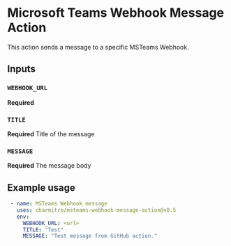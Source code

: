 # Microsoft Teams Webhook Message Action

This action sends a message to a specific MSTeams Webhook.

## Inputs

### `WEBHOOK_URL`
**Required** 

### `TITLE`
**Required** Title of the message

### `MESSAGE`
**Required** The message body

## Example usage
```yaml
 - name: MSTeams Webhook message
   uses: charmitro/msteams-webhook-message-action@v0.5
   env:
     WEBHOOK_URL: <url>
     TITLE: "Test"
     MESSAGE: "Test message from GitHub action."
```
